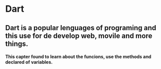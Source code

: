 # Dart

## Dart is a popular lenguages of programing and this use for de develop web, movile and more things.

#### This capter found to learn about the funcions, use the methods and declared of variables.